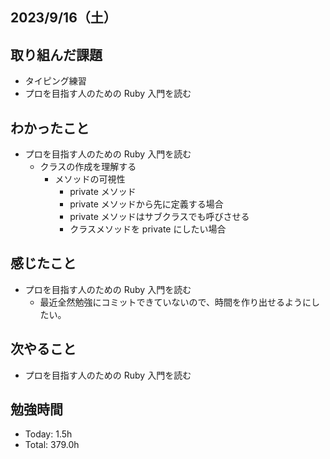 ## 2023/9/16（土）

## 取り組んだ課題

- タイピング練習
- プロを目指す人のための Ruby 入門を読む

## わかったこと

- プロを目指す人のための Ruby 入門を読む
  - クラスの作成を理解する
    - メソッドの可視性
      - private メソッド
      - private メソッドから先に定義する場合
      - private メソッドはサブクラスでも呼びさせる
      - クラスメソッドを private にしたい場合

## 感じたこと

- プロを目指す人のための Ruby 入門を読む
  - 最近全然勉強にコミットできていないので、時間を作り出せるようにしたい。

## 次やること

- プロを目指す人のための Ruby 入門を読む

## 勉強時間

- Today: 1.5h
- Total: 379.0h
